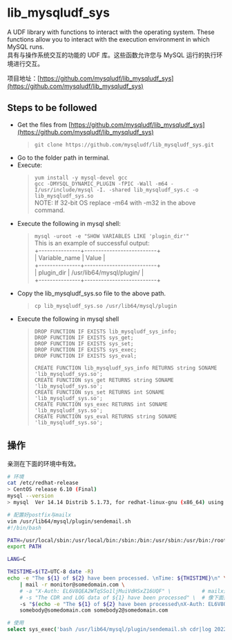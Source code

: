 # lib_mysqludf_sys

A UDF library with functions to interact with the operating system. These functions allow you to interact with the execution environment in which MySQL runs.  
具有与操作系统交互的功能的 UDF 库。这些函数允许您与 MySQL 运行的执行环境进行交互。

项目地址：[https://github.com/mysqludf/lib_mysqludf_sys](https://github.com/mysqludf/lib_mysqludf_sys)

## Steps to be followed

- Get the files from [https://github.com/mysqludf/lib_mysqludf_sys](https://github.com/mysqludf/lib_mysqludf_sys)
    > `git clone https://github.com/mysqludf/lib_mysqludf_sys.git`
- Go to the folder path in terminal.
- Execute:
    > `yum install -y mysql-devel gcc`  
    > `gcc -DMYSQL_DYNAMIC_PLUGIN -fPIC -Wall -m64 -I/usr/include/mysql -I. -shared lib_mysqludf_sys.c -o lib_mysqludf_sys.so`  
    NOTE: If 32-bit OS replace -m64 with -m32 in the above command.
- Execute the following in mysql shell:
    > `mysql -uroot -e "SHOW VARIABLES LIKE 'plugin_dir'"`  
    This is an example of successful output:  
    +---------------+--------------------------+  
    | Variable_name | Value                    |  
    +---------------+--------------------------+  
    | plugin_dir    | /usr/lib64/mysql/plugin/ |  
    +---------------+--------------------------+
- Copy the lib_mysqludf_sys.so file to the above path.
    > `cp lib_mysqludf_sys.so /usr/lib64/mysql/plugin`
- Execute the following in mysql shell
    > `DROP FUNCTION IF EXISTS lib_mysqludf_sys_info;`  
    > `DROP FUNCTION IF EXISTS sys_get;`  
    > `DROP FUNCTION IF EXISTS sys_set;`  
    > `DROP FUNCTION IF EXISTS sys_exec;`  
    > `DROP FUNCTION IF EXISTS sys_eval;`  
    >  
    > `CREATE FUNCTION lib_mysqludf_sys_info RETURNS string SONAME 'lib_mysqludf_sys.so';`  
    > `CREATE FUNCTION sys_get RETURNS string SONAME 'lib_mysqludf_sys.so';`  
    > `CREATE FUNCTION sys_set RETURNS int SONAME 'lib_mysqludf_sys.so';`  
    > `CREATE FUNCTION sys_exec RETURNS int SONAME 'lib_mysqludf_sys.so';`  
    > `CREATE FUNCTION sys_eval RETURNS string SONAME 'lib_mysqludf_sys.so';`

## 操作

亲测在下面的环境中有效。

```bash
# 环境
cat /etc/redhat-release
> CentOS release 6.10 (Final)
mysql --version
> mysql  Ver 14.14 Distrib 5.1.73, for redhat-linux-gnu (x86_64) using readline 5.1

# 配置好postfix与mailx
vim /usr/lib64/mysql/plugin/sendemail.sh
#!/bin/bash

PATH=/usr/local/sbin:/usr/local/bin:/sbin:/bin:/usr/sbin:/usr/bin:/root/bin
export PATH

LANG=C

THISTIME=$(TZ=UTC-8 date -R)
echo -e "The ${1} of ${2} have been processed. \nTime: ${THISTIME}\n" \
    | mail -r monitor@somedomain.com \
    # -a "X-Auth: EL6V8QEA2WTqSSo1ljMuiVdHSxZ16UQF" \          # mailx这样添加自定义邮件头无效
    # -s "The CDR and LOG data of ${1} have been processed" \  # 像下面这样可以添加自定义邮件头
    -s "$(echo -e "The ${1} of ${2} have been processed\nX-Auth: EL6V8QEA2WTqSSo1ljMuiVdHSxZ16UQF")" \
    somebody@somedomain.com somebody2@somedomain.com

# 使用
select sys_exec('bash /usr/lib64/mysql/plugin/sendemail.sh cdr|log 2022-03-21');
```
